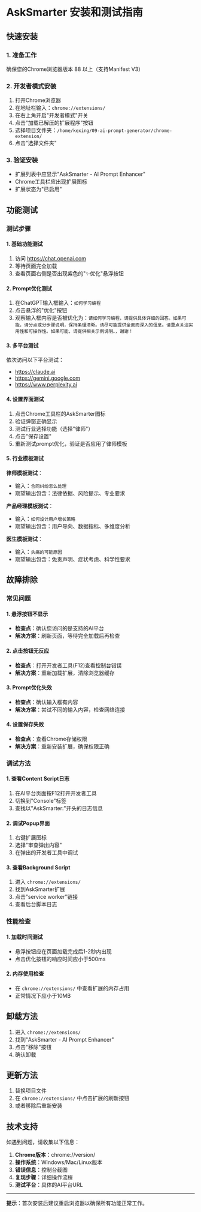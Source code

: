 # AskSmarter 安装和测试指南

## 快速安装

### 1. 准备工作
确保您的Chrome浏览器版本 88 以上（支持Manifest V3）

### 2. 开发者模式安装
1. 打开Chrome浏览器
2. 在地址栏输入：`chrome://extensions/`
3. 在右上角开启"开发者模式"开关
4. 点击"加载已解压的扩展程序"按钮
5. 选择项目文件夹：`/home/kexing/09-ai-prompt-generator/chrome-extension/`
6. 点击"选择文件夹"

### 3. 验证安装
- 扩展列表中应显示"AskSmarter - AI Prompt Enhancer"
- Chrome工具栏应出现扩展图标
- 扩展状态为"已启用"

## 功能测试

### 测试步骤

#### 1. 基础功能测试
1. 访问 https://chat.openai.com
2. 等待页面完全加载
3. 查看页面右侧是否出现紫色的"✨优化"悬浮按钮

#### 2. Prompt优化测试
1. 在ChatGPT输入框输入：`如何学习编程`
2. 点击悬浮的"优化"按钮
3. 观察输入框内容是否被优化为：`请如何学习编程，请提供具体详细的回答。如果可能，请分点或分步骤说明，保持条理清晰。请尽可能提供全面而深入的信息。请重点关注实用性和可操作性。如果可能，请提供相关示例说明。，谢谢！`

#### 3. 多平台测试
依次访问以下平台测试：
- https://claude.ai
- https://gemini.google.com
- https://www.perplexity.ai

#### 4. 设置界面测试
1. 点击Chrome工具栏的AskSmarter图标
2. 验证弹窗正确显示
3. 测试行业选择功能（选择"律师"）
4. 点击"保存设置"
5. 重新测试prompt优化，验证是否应用了律师模板

#### 5. 行业模板测试

**律师模板测试**：
- 输入：`合同纠纷怎么处理`
- 期望输出包含：法律依据、风险提示、专业要求

**产品经理模板测试**：
- 输入：`如何设计用户增长策略`
- 期望输出包含：用户导向、数据指标、多维度分析

**医生模板测试**：
- 输入：`头痛的可能原因`
- 期望输出包含：免责声明、症状考虑、科学性要求

## 故障排除

### 常见问题

#### 1. 悬浮按钮不显示
- **检查点**：确认您访问的是支持的AI平台
- **解决方案**：刷新页面，等待完全加载后再检查

#### 2. 点击按钮无反应
- **检查点**：打开开发者工具(F12)查看控制台错误
- **解决方案**：重新加载扩展，清除浏览器缓存

#### 3. Prompt优化失效
- **检查点**：确认输入框有内容
- **解决方案**：尝试不同的输入内容，检查网络连接

#### 4. 设置保存失败
- **检查点**：查看Chrome存储权限
- **解决方案**：重新安装扩展，确保权限正确

### 调试方法

#### 1. 查看Content Script日志
1. 在AI平台页面按F12打开开发者工具
2. 切换到"Console"标签
3. 查找以"AskSmarter:"开头的日志信息

#### 2. 调试Popup界面
1. 右键扩展图标
2. 选择"审查弹出内容"
3. 在弹出的开发者工具中调试

#### 3. 查看Background Script
1. 进入 `chrome://extensions/`
2. 找到AskSmarter扩展
3. 点击"service worker"链接
4. 查看后台脚本日志

### 性能检查

#### 1. 加载时间测试
- 悬浮按钮应在页面加载完成后1-2秒内出现
- 点击优化按钮的响应时间应小于500ms

#### 2. 内存使用检查
- 在 `chrome://extensions/` 中查看扩展的内存占用
- 正常情况下应小于10MB

## 卸载方法

1. 进入 `chrome://extensions/`
2. 找到"AskSmarter - AI Prompt Enhancer"
3. 点击"移除"按钮
4. 确认卸载

## 更新方法

1. 替换项目文件
2. 在 `chrome://extensions/` 中点击扩展的刷新按钮
3. 或者移除后重新安装

## 技术支持

如遇到问题，请收集以下信息：

1. **Chrome版本**：chrome://version/
2. **操作系统**：Windows/Mac/Linux版本
3. **错误信息**：控制台截图
4. **复现步骤**：详细操作流程
5. **测试平台**：具体的AI平台URL

---

**提示**：首次安装后建议重启浏览器以确保所有功能正常工作。